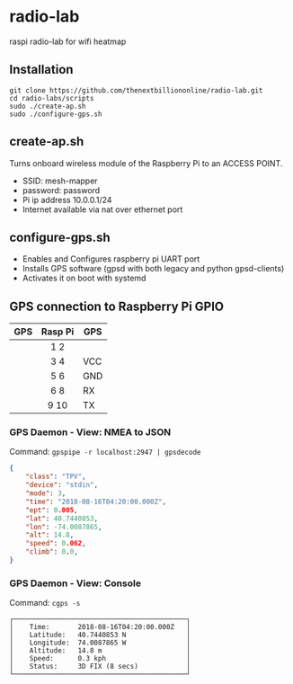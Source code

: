 # radio-lab
raspi radio-lab for wifi heatmap

## Installation
```
git clone https://github.com/thenextbilliononline/radio-lab.git
cd radio-labs/scripts
sudo ./create-ap.sh
sudo ./configure-gps.sh
```

## create-ap.sh
Turns onboard wireless module of the Raspberry Pi to an ACCESS POINT.
- SSID: mesh-mapper
- password: password
- Pi ip address 10.0.0.1/24 
- Internet available via nat over ethernet port

## configure-gps.sh
- Enables and Configures raspberry pi UART port
- Installs GPS software (gpsd with both legacy and python gpsd-clients)
- Activates it on boot with systemd

## GPS connection to Raspberry Pi GPIO

| GPS | Rasp Pi  | GPS |
|-----|:--------:|-----|
|     |   1 2    |     |
|     |   3 4    | VCC |
|     |   5 6    | GND |
|     |   6 8    | RX  |
|     |   9 10   | TX  |


### GPS Daemon - View: NMEA to JSON
Command: `gpspipe -r localhost:2947 | gpsdecode`

```JSON
{
    "class": "TPV",
    "device": "stdin",
    "mode": 3,
    "time": "2018-08-16T04:20:00.000Z",
    "ept": 0.005,
    "lat": 40.7440853,
    "lon": -74.0087865,
    "alt": 14.8,
    "speed": 0.062,
    "climb": 0.0,
}
```

### GPS Daemon - View: Console
Command: `cgps -s`

```
┌───────────────────────────────────────────┐
│    Time:       2018-08-16T04:20:00.000Z   │
│    Latitude:   40.7440853 N               │
│    Longitude:  74.0087865 W               │
│    Altitude:   14.8 m                     │
│    Speed:      0.3 kph                    │
│    Status:     3D FIX (8 secs)            │
└───────────────────────────────────────────┘
```

